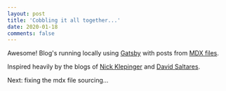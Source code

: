 ```yaml
---
layout: post
title: 'Cobbling it all together...'
date: 2020-01-18
comments: false
---
```


Awesome! Blog's running locally using [Gatsby](https://www.gatsbyjs.org/) with posts from [MDX files](https://www.gatsbyjs.org/docs/mdx/).  

Inspired heavily by the blogs of [Nick Klepinger](https://klepinger.dev/) and [David Saltares](https://saltares.com/).

Next: fixing the mdx file sourcing...